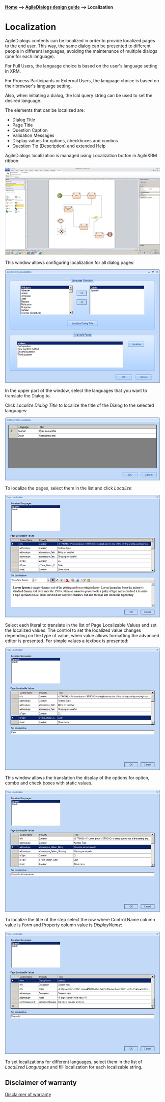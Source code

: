 __[Home](/) --> [AgileDialogs design guide](/guides/AgileDialogs-DesignGuide.md) --> Localization__

# Localization

AgileDialogs contents can be localized in order to provide localized pages to
the end user. This way, the same dialog can be presented to different people in
different languages, avoiding the maintenance of multiple dialogs (one for each
language).

For Full Users, the language choice is based on the user's language setting in
XRM.

For Process Participants or External Users, the language choice is based on
their browser's language setting.

Also, when initiating a dialog, the lcid query string can be used to set the
desired language.

The elements that can be localized are:

-   Dialog Title
-   Page Title
-   Question Caption
-   Validation Messages
-   Display values for options, checkboxes and combos
-   Question Tip (Description) and extended Help

AgileDialogs localization is managed using Localization button in AgileXRM
ribbon:

![](../media/AgileDialogsDesignGuide/Localization_01.png)

This window allows configuring localization for all dialog pages:

![](../media/AgileDialogsDesignGuide/Localization_02.png)

In the upper part of the window, select the languages that you want to translate
the Dialog to.

Click *Localize Dialog Title* to localize the title of the Dialog to the
selected languages:

![](../media/AgileDialogsDesignGuide/Localization_03.png)

To localize the pages, select them in the list and click *Localize*:

![](../media/AgileDialogsDesignGuide/Localization_04.png)

Select each literal to translate in the list of Page Localizable Values and set
the localized values. The control to set the localized value changes depending
on the type of value, when value allows formatting the advanced editor is
presented. For simple values a textbox is presented:

![](../media/AgileDialogsDesignGuide/Localization_05.png)

This window allows the translation the display of the options for option, combo
and check boxes with static values.

![](../media/AgileDialogsDesignGuide/Localization_06.png)

To localize the title of the step select the row where Control Name column value
is *Form* and Property column value is *DisplayName*:

![](../media/AgileDialogsDesignGuide/Localization_07.png)


To set localizations for different languages, select them in the list of
*Localized Languages* and fill localization for each localizable string.

## Disclaimer of warranty

[Disclaimer of warranty](DisclaimerOfWarranty.md)

